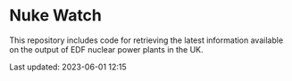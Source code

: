 # Nuke Watch

This repository includes code for retrieving the latest information available on the output of EDF nuclear power plants in the UK.

Last updated: 2023-06-01 12:15